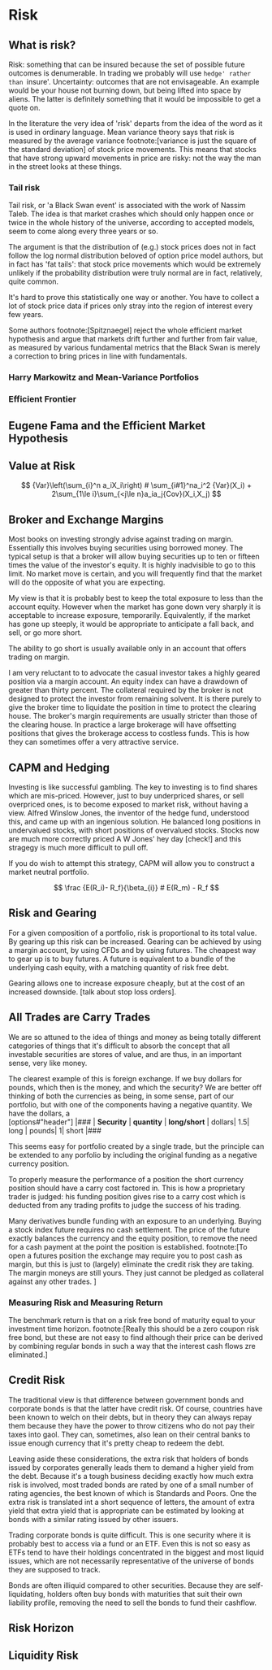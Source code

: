 # Risk

## What is risk?

Risk: something that can be insured because the set of possible future
outcomes is denumerable. In trading we probably will use `hedge' rather
than `insure'. Uncertainty: outcomes that are not envisageable. An
example would be your house not burning down, but being lifted into
space by aliens. The latter is definitely something that it would be
impossible to get a quote on.

In the literature the very idea of 'risk' departs from the idea of the word as it is used in ordinary language. Mean variance theory says that risk is measured by the average variance footnote:[variance is just the square of the standard deviation] of stock price movements. This means that stocks that have strong upward movements in price are risky: not the way the man in the street looks at these things.

### Tail risk

Tail risk, or 'a Black Swan event' is associated with the work of Nassim Taleb. 
The idea is that market crashes which should only happen once or twice in the whole history of the universe, according to accepted models, seem to come along every three years or so.

The argument is that the distribution of (e.g.) stock prices does not in fact follow the log normal distribution beloved of option price model authors, but in fact has 'fat tails': that stock price movements which would be extremely unlikely if the probability distribution were truly normal are in fact, relatively, quite common.

It's hard to prove this statistically one way or another. You have to collect a lot of stock price data if prices only stray into the region of interest every few years.

Some authors footnote:[Spitznaegel]  reject the whole efficient market hypothesis and argue that markets drift further and further from fair value, as measured by various fundamental metrics that the Black Swan is merely a correction to bring prices in line with fundamentals.

### Harry Markowitz and Mean-Variance Portfolios

### Efficient Frontier

## Eugene Fama and the Efficient Market Hypothesis

## Value at Risk

$$
{Var}\left(\sum_{i}^n a_iX_i\right) # \sum_{i#1}^na_i^2 {Var}(X_i) + 
2\sum_{1\le i}\sum_{<j\le n}a_ia_j{Cov}(X_i,X_j)
$$


## Broker and Exchange Margins

Most books on investing strongly advise against trading on margin. 
Essentially this involves buying securities using borrowed money.
The typical setup is that a broker will allow buying securities up to ten or fifteen times the value of the investor's equity.
It is highly inadvisible to go to this limit. 
No market move is certain, and you will frequently find that the market will do the opposite of what you are expecting.

My view is that it is probably best to keep the total exposure to less than the account equity. 
However when the market has gone down very sharply it is acceptable to increase exposure, temporarily.
Equivalently, if the market has gone up steeply, it would be appropriate to anticipate
a fall back, and sell, or go more short.

The ability to go short is usually available only in an account that offers trading on margin.

I am very reluctant to to advocate the casual investor takes a highly geared position via a margin account.
An equity index can have a drawdown of greater than thirty percent. 
The collateral required by the broker is not designed to protect the investor from remaining solvent.
It is there purely to give the broker time to liquidate the position in time to protect the clearing house.
The broker's margin requirements are usually stricter than those of the clearing house. 
In practice a large brokerage will have offsetting positions that gives the brokerage 
access to costless funds. This is how they can sometimes offer a very attractive service.

## CAPM and Hedging

Investing is like successful gambling. 
The key to investing is to find shares which are mis-priced.
However, just to buy underpriced shares, or sell overpriced ones, 
is to become exposed to market risk, without having a view.
Alfred Winslow Jones, the inventor of the hedge fund, understood this,
and came up with an ingenious solution.
He balanced long positions in undervalued stocks, with short positions of overvalued stocks.
Stocks now are much more correctly priced A W Jones' hey day [check!] and this stragegy is
much more difficult to pull off. 

If you do wish to attempt this strategy, CAPM will allow you to construct a market neutral
portfolio.

$$
\frac {E(R_i)- R_f}{\beta_{i}}  # E(R_m) - R_f   
$$

## Risk and Gearing

For a given composition of a portfolio, risk is proportional to its total value.
By gearing up this risk can be increased. 
Gearing can be achieved by using a margin account, by using CFDs and by using futures.
The cheapest way to gear up is to buy futures. 
A future is equivalent to a bundle of the underlying cash equity, with a  matching quantity of risk free
debt.

Gearing allows one to increase exposure cheaply, but at the cost of an increased downside.
[talk about stop loss orders].


## All Trades are Carry Trades
We are so attuned to the idea of things and money as being totally different categories of things that 
it's difficult to absorb the concept that all investable securities are stores of value, and are thus, in an important sense, very like money.

The clearest example of this is foreign exchange. If we buy dollars for pounds, which then is the money, and which the security? 
We are better off thinking of both the currencies as being, in some sense, part of our portfolio, but with one of the components having a negative quantity. We have the dollars, a  
[options#"header"] 
|###
| **Security** | **quantity** | **long/short**
| dollars| 1.5| long
| pounds| 1| short
|###

This seems easy for portfolio created by a single trade, but the principle can be extended to any porfolio by including the original funding as a negative currency position. 

To properly measure the performance of a position the short currency position should have a carry cost factored in. This is how a proprietary trader is judged: his funding position gives rise to a carry cost which is deducted from any trading profits to judge the success of his trading.

Many derivatives bundle funding with an exposure to an underlying. Buying a stock index future requires no cash settlement. The price of the future exactly balances the currency and the equity position, to remove the need for a cash payment at the point the position is established. footnote:[To open a futures position the exchange may require you to post cash as margin, but this is just to (largely) eliminate the credit risk they are taking. The margin moneys are still yours. They just cannot be pledged as collateral against any other trades. ]


### Measuring Risk and Measuring Return
The benchmark return is that on a risk free bond of maturity equal to your investment time horizon. footnote:[Really this should be a zero coupon risk free bond,  but these are not easy to find although their price can be derived by combining regular bonds in such a way that the interest cash flows zre eliminated.]

## Credit Risk
The traditional view is that difference between government bonds and corporate bonds is that the latter have credit risk.
Of course, countries have been known to welch on their debts, but in theory they can always repay them because they have the power to throw citizens who do not pay their taxes into gaol. They can, sometimes, also lean on their central banks to issue enough currency that it's pretty cheap to redeem the debt. 

Leaving aside these considerations, the extra risk that holders of bonds issued by corporates generally leads them to demand a higher yield from the debt. Because it's a tough business deciding exactly how much extra risk is involved, most traded bonds are rated by one of a small number of rating agencies, the best known of which is Standards and Poors. One the extra risk is translated int a short sequence of letters, the amount of extra yield that extra yield that is appropriate can be estimated by looking at bonds with a similar rating issued by other issuers.

Trading corporate bonds is quite difficult. This is one security where it is probably best to access via a fund or an ETF. Even this is not so easy as ETFs tend to have their holdings concentrated in the biggest and most liquid issues, which are not necessarily representative of the universe of bonds they are supposed to track.

Bonds are often illiquid compared to other securities. Because they are self-liquidating, holders often buy bonds with maturities that suit their own liability profile, removing the need to sell the bonds to fund their cashflow. 


## Risk Horizon

## Liquidity Risk
